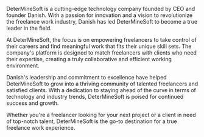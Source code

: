 DeterMineSoft is a cutting-edge technology company founded by CEO and founder Danish. With a passion for innovation and a vision to revolutionize the freelance work industry, Danish has led DeterMineSoft to become a true leader in the field.

At DeterMineSoft, the focus is on empowering freelancers to take control of their careers and find meaningful work that fits their unique skill sets. The company's platform is designed to match freelancers with clients who need their expertise, creating a truly collaborative and efficient working environment.

Danish's leadership and commitment to excellence have helped DeterMineSoft to grow into a thriving community of talented freelancers and satisfied clients. With a dedication to staying ahead of the curve in terms of technology and industry trends, DeterMineSoft is poised for continued success and growth.

Whether you're a freelancer looking for your next project or a client in need of top-notch talent, DeterMineSoft is the go-to destination for a true freelance work experience.
